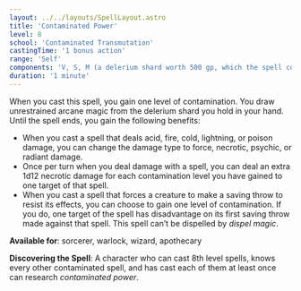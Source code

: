 ```yaml
---
layout: ../../layouts/SpellLayout.astro
title: 'Contaminated Power'
level: 8
school: 'Contaminated Transmutation'
castingTime: '1 bonus action'
range: 'Self'
components: 'V, S, M (a delerium shard worth 500 gp, which the spell consumes)'
duration: '1 minute'
---
```


When you cast this spell, you gain one level of contamination. You draw unrestrained arcane magic from the delerium shard you hold in your hand. Until the spell ends, you gain the following benefits:
- When you cast a spell that deals acid, fire, cold, lightning, or poison damage, you can change the damage type to force, necrotic, psychic, or radiant damage.
- Once per turn when you deal damage with a spell, you can deal an extra 1d12 necrotic damage for each contamination level you have gained to one target of that spell.
- When you cast a spell that forces a creature to make a saving throw to resist its effects, you can choose to gain one level of contamination. If you do, one target of the spell has disadvantage on its first saving throw made against that spell.
  This spell can’t be dispelled by *dispel magic*.

**Available for**: sorcerer, warlock, wizard, apothecary

**Discovering the Spell**: A character who can cast 8th level spells, knows every other contaminated spell, and has cast each of them at least once can research *contaminated power*.

